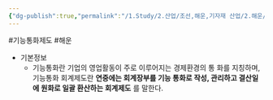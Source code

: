 ```yaml
---
{"dg-publish":true,"permalink":"/1.Study/2.산업/조선,해운,기자재 산업/2.해운/INFO_해운/기능통화제도/","created":"2024-11-20T21:02:29.342+09:00","updated":"2025-06-26T17:03:20.064+09:00"}
---
```


#기능통화제도 #해운 

- 기본정보
	- 기능통화란 기업의 영업활동이 주로 이루어지는 경제환경의 통 화를 지칭하며, 기능통화 회계제도란 **연중에는 회계장부를 기능 통화로 작성, 관리하고 결산일에 원화로 일괄 환산하는 회계제도** 를 말한다.